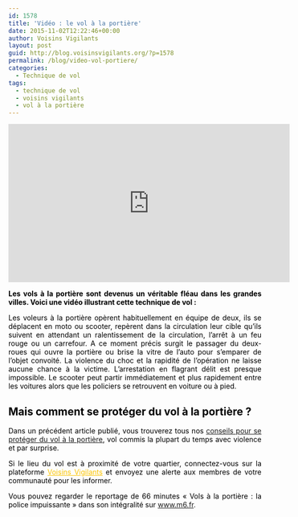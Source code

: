 ```yaml
---
id: 1578
title: 'Vidéo : le vol à la portière'
date: 2015-11-02T12:22:46+00:00
author: Voisins Vigilants
layout: post
guid: http://blog.voisinsvigilants.org/?p=1578
permalink: /blog/video-vol-portiere/
categories:
  - Technique de vol
tags:
  - technique de vol
  - voisins vigilants
  - vol à la portière
---
```


<iframe width="560" height="315" src="https://www.youtube.com/embed/LRwEUbW5ZxQ" frameborder="0" allow="accelerometer; autoplay; encrypted-media; gyroscope; picture-in-picture" allowfullscreen></iframe>


<p style="text-align: justify;">
  <strong style="color: #000000;">Les vols à la portière sont devenus un véritable fléau dans les grandes villes. Voici une vidéo illustrant cette technique de vol :</strong><strong style="color: #000000;"> </strong>
</p>



<p style="text-align: justify;">
  <span style="color: #000000;">Les voleurs à la portière opèrent habituellement en équipe de deux, ils se déplacent en moto ou scooter, repèrent dans la circulation leur cible qu’ils suivent en attendant un ralentissement de la circulation, l’arrêt à un feu rouge ou un carrefour. A ce moment précis surgit le passager du deux-roues qui ouvre la portière ou brise la vitre de l’auto pour s’emparer de l’objet convoité. La violence du choc et la rapidité de l’opération ne laisse aucune chance à la victime. L&rsquo;arrestation en flagrant délit est presque impossible. Le scooter peut partir immédiatement et plus rapidement entre les voitures alors que les policiers se retrouvent en voiture ou à pied.</span>
</p>

<h2 style="text-align: justify;">
  <span style="color: #000000;">Mais comment se protéger du vol à la portière ?</span>
</h2>

<p style="text-align: justify;">
  <span style="color: #000000;">Dans un précédent article publié, vous trouverez tous nos <a href="http://blog.voisinsvigilants.org/securite/2015/09/07/comment-se-proteger-du-vol-portiere/">conseils pour se protéger du vol à la portière</a>, vol commis la plupart du temps avec violence et par surprise.</span>
</p>

<p style="text-align: justify;">
  <span style="color: #000000;">Si le lieu du vol est à proximité de votre quartier, connectez-vous sur la plateforme </span><a style="color: #fbc400;" href="http://www.voisinsvigilants.org/">Voisins Vigilants</a><span style="color: #000000;"> et envoyez une alerte aux membres de votre communauté pour les informer.</span>
</p>

<p style="text-align: justify;">
  <span style="color: #000000;">Vous pouvez regarder le reportage de 66 minutes &laquo;&nbsp;Vols à la portière : la police impuissante&nbsp;&raquo; dans son intégralité sur</span> <a href="http://www.m6.fr/emission-66_minutes/videos/11252069-vols_a_la_portiere_la_police_impuissante.html">www.m6.fr</a>.
</p>

